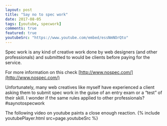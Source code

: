 ```yaml
---
layout: post
title: "Say no to spec work"
date: 2017-08-05
tags: [youtube, specwork]
comments: true
featured: true
youtubeSrc: "https://www.youtube.com/embed/essNmNOrQto"
---
```


Spec work is any kind of creative work done by web designers (and other professionals) and submitted to would be clients before paying for the service.

For more information on this check [http://www.nospec.com/](http://www.nospec.com/)

Unfortunately, many web creatives like myself have experienced a client asking them to submit spec work in the guise of an entry exam or a “test” of their skill. I wonder if the same rules applied to other professionals? #saynotospecwork

The following video on youtube paints a close enough reaction.
{% include youtubePlayer.html src=page.youtubeSrc %}
